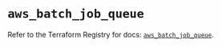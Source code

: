 # `aws_batch_job_queue`

Refer to the Terraform Registry for docs: [`aws_batch_job_queue`](https://registry.terraform.io/providers/hashicorp/aws/5.33.0/docs/resources/batch_job_queue).
